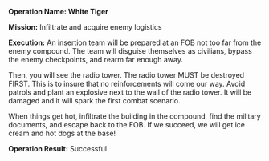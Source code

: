 __Operation Name: White Tiger__

__Mission:__ Infiltrate and acquire enemy logistics

__Execution:__ An insertion team will be prepared at an FOB not too far from the enemy compound. The team will disguise themselves as civilians, bypass the enemy checkpoints, and rearm far enough away.

Then, you will see the radio tower. The radio tower MUST be destroyed FIRST. This is to insure that no reinforcements will come our way. Avoid patrols and plant an explosive next to the wall of the radio tower. It will be damaged and it will spark the first combat scenario.

When things get hot, infiltrate the building in the compound, find the military documents, and escape back to the FOB. If we succeed, we will get ice cream and hot dogs at the base!

__Operation Result:__ Successful